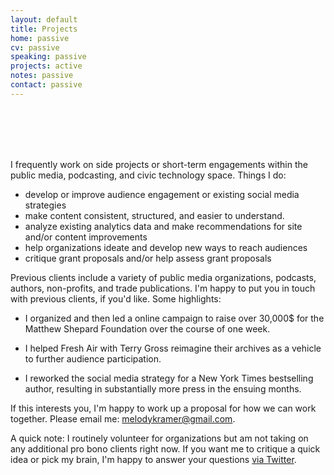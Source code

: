 ```yaml
---
layout: default
title: Projects
home: passive
cv: passive
speaking: passive
projects: active
notes: passive
contact: passive
---
```


<br>
<br>
<br>
<br>

I frequently work on side projects or short-term engagements within the public media, podcasting, and civic technology space. Things I do:

- develop or improve audience engagement or existing social media strategies
- make content consistent, structured, and easier to understand.
- analyze existing analytics data and make recommendations for site and/or content improvements
- help organizations ideate and develop new ways to reach audiences
- critique grant proposals and/or help assess grant proposals


Previous clients include a variety of public media organizations, podcasts, authors, non-profits, and trade publications. I'm happy to put you in touch with previous clients, if you'd like. Some highlights:

- I organized and then led a online campaign to raise over 30,000$ for the Matthew Shepard Foundation over the course of one week.

- I helped Fresh Air with Terry Gross reimagine their archives as a vehicle to further audience participation.

- I reworked the social media strategy for a New York Times bestselling author, resulting in substantially more press in the ensuing months.


If this interests you, I'm happy to work up a proposal for how we can work together. Please email me: [melodykramer@gmail.com](mailto:melodykramer@gmail.com).


A quick note: I routinely volunteer for organizations but am not taking on any additional pro bono clients right now. If you want me to critique a quick idea or pick my brain, I'm happy to answer your questions [via Twitter](https://twitter.com/mkramer).
